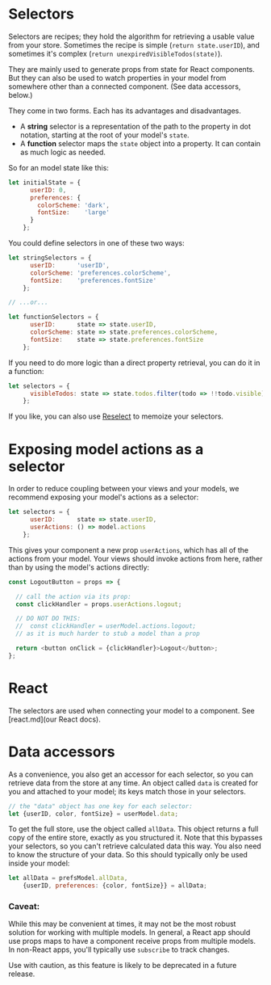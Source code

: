 
# Selectors

Selectors are recipes; they hold the algorithm for retrieving a usable value
from your store. Sometimes the recipe is simple (`return state.userID`), and
sometimes it's complex (`return unexpiredVisibleTodos(state)`).

They are mainly used to generate props from state for React components.
But they can also be used to watch properties in your model from somewhere
other than a connected component. (See data accessors, below.)

They come in two forms. Each has its advantages and disadvantages.

* A **string** selector is a representation of the path to the property in dot notation, starting at the root of your model's `state`.
* A **function** selector maps the `state` object into a property. It can contain as much logic as needed.

So for an model state like this:

```js
let initialState = {
      userID: 0,
      preferences: {
        colorScheme: 'dark',
        fontSize:    'large'
      }
    };
```
You could define selectors in one of these two ways:

```js
let stringSelectors = {
      userID:      'userID',
      colorScheme: 'preferences.colorScheme',
      fontSize:    'preferences.fontSize'
    };

// ...or...

let functionSelectors = {
      userID:      state => state.userID,
      colorScheme: state => state.preferences.colorScheme,
      fontSize:    state => state.preferences.fontSize
    };
```

If you need to do more logic than a direct property retrieval, you
can do it in a function:

```js
let selectors = {
      visibleTodos: state => state.todos.filter(todo => !!todo.visible)
    };
```

If you like, you can also use [Reselect](https://github.com/reactjs/reselect)
to memoize your selectors.


# Exposing model actions as a selector

In order to reduce coupling between your views and your models, we recommend
exposing your model's actions as a selector:

```js
let selectors = {
      userID:      state => state.userID,
      userActions: () => model.actions
    };
```

This gives your component a new prop `userActions`, which has all of the
actions from your model. Your views should invoke actions from here, rather
than by using the model's actions directly:

```js
const LogoutButton = props => {

  // call the action via its prop:
  const clickHandler = props.userActions.logout;

  // DO NOT DO THIS:
  //  const clickHandler = userModel.actions.logout;
  // as it is much harder to stub a model than a prop

  return <button onClick = {clickHandler}>Logout</button>;
};
```

# React

The selectors are used when connecting your model to a component.
See [react.md](our React docs).

# Data accessors

As a convenience, you also get an accessor for each selector, so you can retrieve
data from the store at any time. An object called `data` is created for you and
attached to your model; its keys match those in your selectors.

```javascript
// the "data" object has one key for each selector:
let {userID, color, fontSize} = userModel.data;
```

To get the full store, use the object called `allData`. This object
returns a full copy of the entire store, exactly as you
structured it. Note that this bypasses your selectors, so you can't
retrieve calculated data this way. You also need to know the structure
of your data. So this should typically only be used inside your model:

```javascript
let allData = prefsModel.allData,
    {userID, preferences: {color, fontSize}} = allData;
```

### Caveat:
While this may be convenient at times, it may not be the most robust
solution for working with multiple models. In general, a React app
should use props maps to have a component receive props
from multiple models. In non-React apps, you'll typically use
`subscribe` to track changes. 

Use with caution, as this feature is likely to be deprecated in a future release.
